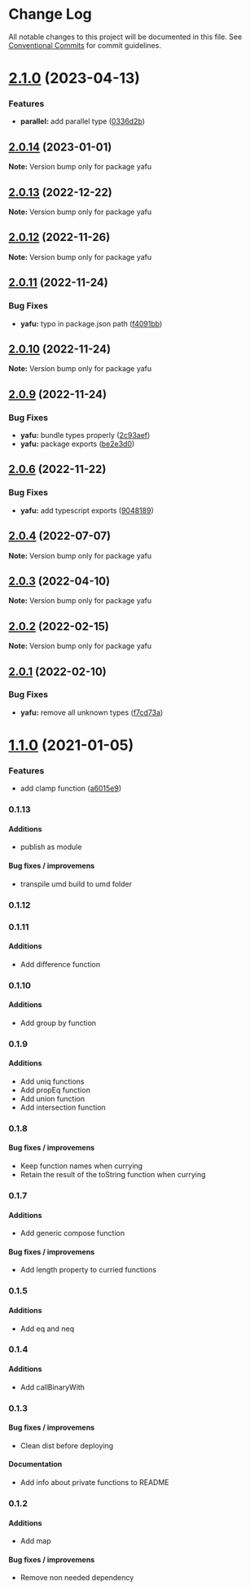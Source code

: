 # Change Log

All notable changes to this project will be documented in this file.
See [Conventional Commits](https://conventionalcommits.org) for commit guidelines.

# [2.1.0](https://github.com/TheLudd/yafu/compare/yafu@2.0.14...yafu@2.1.0) (2023-04-13)


### Features

* **parallel:** add parallel type ([0336d2b](https://github.com/TheLudd/yafu/commit/0336d2b6ad60a6c2948d88b8efdf412da3d3ee0f))





## [2.0.14](https://github.com/TheLudd/yafu/compare/yafu@2.0.13...yafu@2.0.14) (2023-01-01)

**Note:** Version bump only for package yafu





## [2.0.13](https://github.com/TheLudd/yafu/compare/yafu@2.0.12...yafu@2.0.13) (2022-12-22)

**Note:** Version bump only for package yafu





## [2.0.12](https://github.com/TheLudd/yafu/compare/yafu@2.0.11...yafu@2.0.12) (2022-11-26)

**Note:** Version bump only for package yafu





## [2.0.11](https://github.com/TheLudd/yafu/compare/yafu@2.0.10...yafu@2.0.11) (2022-11-24)


### Bug Fixes

* **yafu:** typo in package.json path ([f4091bb](https://github.com/TheLudd/yafu/commit/f4091bb618b64d3eaa02f017c3e8500f8cc61034))





## [2.0.10](https://github.com/TheLudd/yafu/compare/yafu@2.0.9...yafu@2.0.10) (2022-11-24)

**Note:** Version bump only for package yafu





## [2.0.9](https://github.com/TheLudd/yafu/compare/yafu@2.0.6...yafu@2.0.9) (2022-11-24)


### Bug Fixes

* **yafu:** bundle types properly ([2c93aef](https://github.com/TheLudd/yafu/commit/2c93aefd808bcffb456b9b5b9c8b345af99cad9a))
* **yafu:** package exports ([be2e3d0](https://github.com/TheLudd/yafu/commit/be2e3d079563d74d33a96ad70448324506dd715c))





## [2.0.6](https://github.com/TheLudd/yafu/compare/yafu@2.0.4...yafu@2.0.6) (2022-11-22)


### Bug Fixes

* **yafu:** add typescript exports ([9048189](https://github.com/TheLudd/yafu/commit/9048189f78a680eda727ae83cb3d55f34a7e2d55))





## [2.0.4](https://github.com/TheLudd/yafu/compare/yafu@2.0.3...yafu@2.0.4) (2022-07-07)

**Note:** Version bump only for package yafu





## [2.0.3](https://github.com/TheLudd/yafu/compare/yafu@2.0.2...yafu@2.0.3) (2022-04-10)

**Note:** Version bump only for package yafu





## [2.0.2](https://github.com/TheLudd/yafu/compare/yafu@2.0.1...yafu@2.0.2) (2022-02-15)

**Note:** Version bump only for package yafu





## [2.0.1](https://github.com/TheLudd/yafu/compare/yafu@2.0.0...yafu@2.0.1) (2022-02-10)


### Bug Fixes

* **yafu:** remove all unknown types ([f7cd73a](https://github.com/TheLudd/yafu/commit/f7cd73af879e6986f636dd77b9b02ff801c41253))





# [1.1.0](https://github.com/TheLudd/yafu/compare/yafu@1.0.4...yafu@1.1.0) (2021-01-05)


### Features

* add clamp function ([a6015e9](https://github.com/TheLudd/yafu/commit/a6015e9974b384eda20c17c2afd85d7da89ac588))





### 0.1.13

#### Additions
 * publish as module

#### Bug fixes / improvemens
 * transpile umd build to umd folder

### 0.1.12



### 0.1.11

#### Additions
 * Add difference function

### 0.1.10

#### Additions
 * Add group by function

### 0.1.9

#### Additions
 * Add uniq functions
 * Add propEq function
 * Add union function
 * Add intersection function

### 0.1.8

#### Bug fixes / improvemens
 * Keep function names when currying
 * Retain the result of the toString function when currying

### 0.1.7

#### Additions
 * Add generic compose function

#### Bug fixes / improvemens
 * Add length property to curried functions

### 0.1.5

#### Additions
 * Add eq and neq

### 0.1.4

#### Additions
 * Add callBinaryWith

### 0.1.3

#### Bug fixes / improvemens
 * Clean dist before deploying

#### Documentation
 * Add info about private functions to README

### 0.1.2

#### Additions
 * Add map

#### Bug fixes / improvemens
 * Remove non needed dependency
